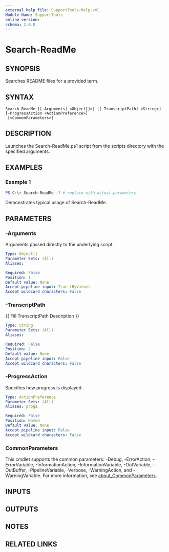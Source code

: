 ```yaml
---
external help file: SupportTools-help.xml
Module Name: SupportTools
online version:
schema: 2.0.0
---
```


# Search-ReadMe

## SYNOPSIS
Searches README files for a provided term.

## SYNTAX

```
Search-ReadMe [[-Arguments] <Object[]>] [[-TranscriptPath] <String>] [-ProgressAction <ActionPreference>]
 [<CommonParameters>]
```

## DESCRIPTION
Launches the Search-ReadMe.ps1 script from the scripts directory with
the specified arguments.

## EXAMPLES

### Example 1
```powershell
PS C:\> Search-ReadMe -? # replace with actual parameters
```

Demonstrates typical usage of Search-ReadMe.

## PARAMETERS

### -Arguments
Arguments passed directly to the underlying script.

```yaml
Type: Object[]
Parameter Sets: (All)
Aliases:

Required: False
Position: 1
Default value: None
Accept pipeline input: True (ByValue)
Accept wildcard characters: False
```

### -TranscriptPath
{{ Fill TranscriptPath Description }}

```yaml
Type: String
Parameter Sets: (All)
Aliases:

Required: False
Position: 2
Default value: None
Accept pipeline input: False
Accept wildcard characters: False
```

### -ProgressAction
Specifies how progress is displayed.

```yaml
Type: ActionPreference
Parameter Sets: (All)
Aliases: proga

Required: False
Position: Named
Default value: None
Accept pipeline input: False
Accept wildcard characters: False
```

### CommonParameters
This cmdlet supports the common parameters: -Debug, -ErrorAction, -ErrorVariable, -InformationAction, -InformationVariable, -OutVariable, -OutBuffer, -PipelineVariable, -Verbose, -WarningAction, and -WarningVariable. For more information, see [about_CommonParameters](http://go.microsoft.com/fwlink/?LinkID=113216).

## INPUTS

## OUTPUTS

## NOTES

## RELATED LINKS

